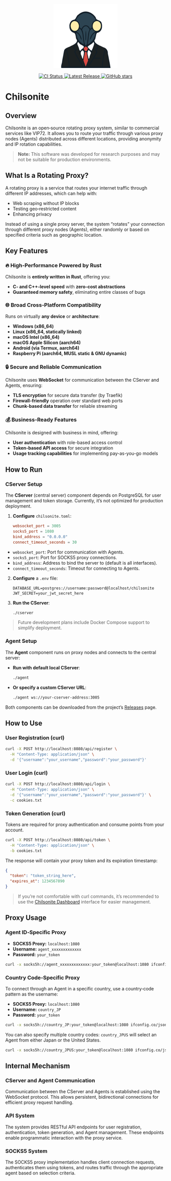 <p align="center">
  <!-- ロゴ表示 -->
  <img src="./images/chilsonite-logo.svg" alt="Chilsonite Logo" width="200" />
</p>

<p align="center">
  <!-- CI Status バッジ -->
  <a href="https://github.com/chilsonite/chilsonite-main/actions">
    <img src="https://img.shields.io/github/actions/workflow/status/chilsonite/chilsonite-main/ci.yaml?branch=main"
         alt="CI Status" />
  </a>
  <!-- Release バッジ -->
  <a href="https://github.com/chilsonite/chilsonite-main/releases">
    <img src="https://img.shields.io/github/v/release/chilsonite/chilsonite-main" alt="Latest Release" />
  </a>
  <!-- Star バッジ -->
  <a href="https://github.com/chilsonite/chilsonite-main/stargazers">
    <img src="https://img.shields.io/github/stars/chilsonite/chilsonite-main?style=social" alt="GitHub stars" />
  </a>
</p>

# Chilsonite

## Overview

Chilsonite is an open‑source rotating proxy system, similar to commercial services like VIP72. It allows you to route your traffic through various proxy nodes (Agents) distributed across different locations, providing anonymity and IP rotation capabilities.

> **Note:** This software was developed for research purposes and may not be suitable for production environments.

## What Is a Rotating Proxy?

A rotating proxy is a service that routes your internet traffic through different IP addresses, which can help with:

- Web scraping without IP blocks
- Testing geo‑restricted content
- Enhancing privacy

Instead of using a single proxy server, the system “rotates” your connection through different proxy nodes (Agents), either randomly or based on specified criteria such as geographic location.

## Key Features

### 🔥 High‑Performance Powered by Rust

Chilsonite is **entirely written in Rust**, offering you:

- **C‑ and C++‑level speed** with **zero‑cost abstractions**
- **Guaranteed memory safety**, eliminating entire classes of bugs

### 🌐 Broad Cross‑Platform Compatibility

Runs on virtually **any device** or **architecture**:

- **Windows (x86_64)**
- **Linux (x86_64, statically linked)**
- **macOS Intel (x86_64)**
- **macOS Apple Silicon (aarch64)**
- **Android (via Termux, aarch64)**
- **Raspberry Pi (aarch64, MUSL static & GNU dynamic)**

### 🔒 Secure and Reliable Communication

Chilsonite uses **WebSocket** for communication between the CServer and Agents, ensuring:

- **TLS encryption** for secure data transfer (by Traefik)
- **Firewall-friendly** operation over standard web ports
- **Chunk-based data transfer** for reliable streaming

### 💰 Business-Ready Features

Chilsonite is designed with business in mind, offering:

- **User authentication** with role-based access control
- **Token-based API access** for secure integration
- **Usage tracking capabilities** for implementing pay-as-you-go models

## How to Run

### CServer Setup

The **CServer** (central server) component depends on PostgreSQL for user management and token storage. Currently, it’s not optimized for production deployment.

1. **Configure** `chilsonite.toml`:

   ```toml
   websocket_port = 3005
   socks5_port = 1080
   bind_address = "0.0.0.0"
   connect_timeout_seconds = 30
   ```

- `websocket_port`: Port for communication with Agents.
- `socks5_port`: Port for SOCKS5 proxy connections.
- `bind_address`: Address to bind the server to (default is all interfaces).
- `connect_timeout_seconds`: Timeout for connecting to Agents.

2. **Configure** a `.env` file:

   ```env
   DATABASE_URL=postgres://username:password@localhost/chilsonite
   JWT_SECRET=your_jwt_secret_here
   ```

3. **Run the CServer**:

   ```bash
   ./cserver
   ```

> Future development plans include Docker Compose support to simplify deployment.

### Agent Setup

The **Agent** component runs on proxy nodes and connects to the central server:

- **Run with default local CServer**:

  ```bash
  ./agent
  ```

- **Or specify a custom CServer URL**:

  ```bash
  ./agent ws://your-cserver-address:3005
  ```

Both components can be downloaded from the project’s [Releases](https://github.com/chilsonite/chilsonite-main/releases) page.

## How to Use

### User Registration (curl)

```bash
curl -X POST http://localhost:8080/api/register \
  -H "Content-Type: application/json" \
  -d '{"username":"your_username","password":"your_password"}'
```

### User Login (curl)

```bash
curl -X POST http://localhost:8080/api/login \
  -H "Content-Type: application/json" \
  -d '{"username":"your_username","password":"your_password"}' \
  -c cookies.txt
```

### Token Generation (curl)

Tokens are required for proxy authentication and consume points from your account.

```bash
curl -X POST http://localhost:8080/api/token \
  -H "Content-Type: application/json" \
  -b cookies.txt
```

The response will contain your proxy token and its expiration timestamp:

```json
{
  "token": "token_string_here",
  "expires_at": 1234567890
}
```

> If you’re not comfortable with curl commands, it’s recommended to use the [Chilsonite Dashboard](https://github.com/chilsonite/chilsonite-dashboard) interface for easier management.

## Proxy Usage

### Agent ID‑Specific Proxy

- **SOCKS5 Proxy:** `localhost:1080`
- **Username:** `agent_xxxxxxxxxxxxx`
- **Password:** `your_token`

```bash
curl -x socks5h://agent_xxxxxxxxxxxxx:your_token@localhost:1080 ifconfig.co/json
```

### Country Code‑Specific Proxy

To connect through an Agent in a specific country, use a country‑code pattern as the username:

- **SOCKS5 Proxy:** `localhost:1080`
- **Username:** `country_JP`
- **Password:** `your_token`

```bash
curl -x socks5h://country_JP:your_token@localhost:1080 ifconfig.co/json
```

You can also specify multiple country codes: `country_JPUS` will select an Agent from either Japan or the United States.

```bash
curl -x socks5h://country_JPUS:your_token@localhost:1080 ifconfig.co/json
```

## Internal Mechanism

### CServer and Agent Communication

Communication between the CServer and Agents is established using the WebSocket protocol. This allows persistent, bidirectional connections for efficient proxy request handling.

### API System

The system provides RESTful API endpoints for user registration, authentication, token generation, and Agent management. These endpoints enable programmatic interaction with the proxy service.

### SOCKS5 System

The SOCKS5 proxy implementation handles client connection requests, authenticates them using tokens, and routes traffic through the appropriate agent based on selection criteria.
